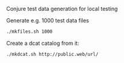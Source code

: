 Conjure test data generation for local testing

Generate e.g. 1000 test data files
```bash
./mkfiles.sh 1000
```

Create a dcat catalog from it:
```bash
./mkdcat.sh http://public.web/url/
```

